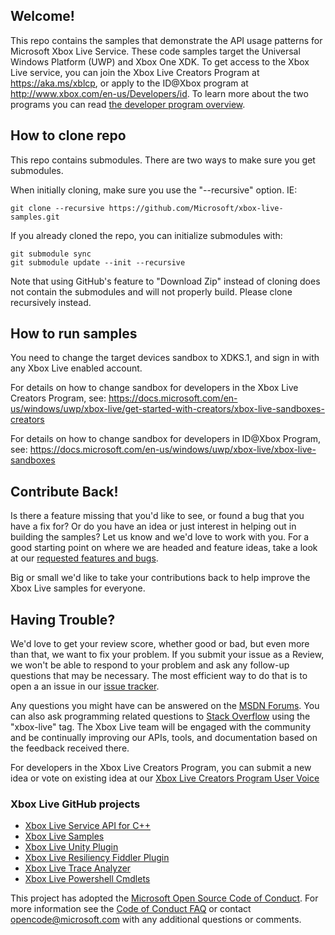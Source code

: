 ## Welcome!

This repo contains the samples that demonstrate the API usage patterns for Microsoft Xbox Live Service.
These code samples target the Universal Windows Platform (UWP) and Xbox One XDK.
To get access to the Xbox Live service, you can join the Xbox Live Creators Program at https://aka.ms/xblcp, or apply to the ID@Xbox program at http://www.xbox.com/en-us/Developers/id. To learn more about the two programs you can read [the developer program overview](https://docs.microsoft.com/en-us/windows/uwp/xbox-live/developer-program-overview).

## How to clone repo

This repo contains submodules.  There are two ways to make sure you get submodules.

When initially cloning, make sure you use the "--recursive" option. IE:

    git clone --recursive https://github.com/Microsoft/xbox-live-samples.git

If you already cloned the repo, you can initialize submodules with:

    git submodule sync
    git submodule update --init --recursive

Note that using GitHub's feature to "Download Zip" instead of cloning does not contain the submodules and will not properly build.  Please clone recursively instead.

## How to run samples

You need to change the target devices sandbox to XDKS.1, and sign in with any Xbox Live enabled account.

For details on how to change sandbox for developers in the Xbox Live Creators Program, see: https://docs.microsoft.com/en-us/windows/uwp/xbox-live/get-started-with-creators/xbox-live-sandboxes-creators

For details on how to change sandbox for developers in ID@Xbox Program, see:
https://docs.microsoft.com/en-us/windows/uwp/xbox-live/xbox-live-sandboxes


## Contribute Back!

Is there a feature missing that you'd like to see, or found a bug that you have a fix for? Or do you have an idea or just interest in helping out in building the samples? Let us know and we'd love to work with you. For a good starting point on where we are headed and feature ideas, take a look at our [requested features and bugs](https://github.com/Microsoft/xbox-live-samples/issues).  

Big or small we'd like to take your contributions back to help improve the Xbox Live samples for everyone.

## Having Trouble?

We'd love to get your review score, whether good or bad, but even more than that, we want to fix your problem. If you submit your issue as a Review, we won't be able to respond to your problem and ask any follow-up questions that may be necessary. The most efficient way to do that is to open a an issue in our [issue tracker](https://github.com/Microsoft/xbox-live-samples/issues).  

Any questions you might have can be answered on the [MSDN Forums](https://social.msdn.microsoft.com/Forums/en-US/home?forum=xboxlivedev).  You can also ask programming related questions to [Stack Overflow](http://stackoverflow.com/questions/tagged/xbox-live) using the "xbox-live" tag.  The Xbox Live team will be engaged with the community and be continually improving our APIs, tools, and documentation based on the feedback received there.  

For developers in the Xbox Live Creators Program, you can submit a new idea or vote on existing idea at our [Xbox Live Creators Program User Voice](https://aka.ms/xblcpuv)

### Xbox Live GitHub projects
*   [Xbox Live Service API for C++](https://github.com/Microsoft/xbox-live-api)
*   [Xbox Live Samples](https://github.com/Microsoft/xbox-live-samples)
*   [Xbox Live Unity Plugin](https://github.com/Microsoft/xbox-live-unity-plugin)
*   [Xbox Live Resiliency Fiddler Plugin](https://github.com/Microsoft/xbox-live-resiliency-fiddler-plugin)
*   [Xbox Live Trace Analyzer](https://github.com/Microsoft/xbox-live-trace-analyzer)
*   [Xbox Live Powershell Cmdlets](https://github.com/Microsoft/xbox-live-powershell-module)


This project has adopted the [Microsoft Open Source Code of Conduct](https://opensource.microsoft.com/codeofconduct/). For more information see the [Code of Conduct FAQ](https://opensource.microsoft.com/codeofconduct/faq/) or contact [opencode@microsoft.com](mailto:opencode@microsoft.com) with any additional questions or comments.
